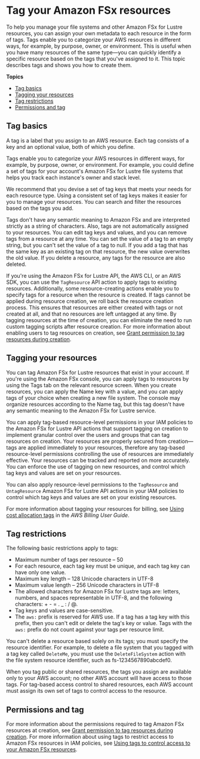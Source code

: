 # Tag your Amazon FSx resources<a name="tag-resources"></a>

To help you manage your file systems and other Amazon FSx for Lustre resources, you can assign your own metadata to each resource in the form of tags\. Tags enable you to categorize your AWS resources in different ways, for example, by purpose, owner, or environment\. This is useful when you have many resources of the same type—you can quickly identify a specific resource based on the tags that you've assigned to it\. This topic describes tags and shows you how to create them\.

**Topics**
+ [Tag basics](#tag-basics)
+ [Tagging your resources](#tagging-your-resources)
+ [Tag restrictions](#tag-restrictions)
+ [Permissions and tag](#tags-iam)

## Tag basics<a name="tag-basics"></a>

A tag is a label that you assign to an AWS resource\. Each tag consists of a key and an optional value, both of which you define\.

Tags enable you to categorize your AWS resources in different ways, for example, by purpose, owner, or environment\. For example, you could define a set of tags for your account's Amazon FSx for Lustre file systems that helps you track each instance's owner and stack level\.

We recommend that you devise a set of tag keys that meets your needs for each resource type\. Using a consistent set of tag keys makes it easier for you to manage your resources\. You can search and filter the resources based on the tags you add\.

Tags don't have any semantic meaning to Amazon FSx and are interpreted strictly as a string of characters\. Also, tags are not automatically assigned to your resources\. You can edit tag keys and values, and you can remove tags from a resource at any time\. You can set the value of a tag to an empty string, but you can't set the value of a tag to null\. If you add a tag that has the same key as an existing tag on that resource, the new value overwrites the old value\. If you delete a resource, any tags for the resource are also deleted\.

If you're using the Amazon FSx for Lustre API, the AWS CLI, or an AWS SDK, you can use the `TagResource` API action to apply tags to existing resources\. Additionally, some resource\-creating actions enable you to specify tags for a resource when the resource is created\. If tags cannot be applied during resource creation, we roll back the resource creation process\. This ensures that resources are either created with tags or not created at all, and that no resources are left untagged at any time\. By tagging resources at the time of creation, you can eliminate the need to run custom tagging scripts after resource creation\. For more information about enabling users to tag resources on creation, see [Grant permission to tag resources during creation](supported-iam-actions-tagging.md)\.

## Tagging your resources<a name="tagging-your-resources"></a>

You can tag Amazon FSx for Lustre resources that exist in your account\. If you're using the Amazon FSx console, you can apply tags to resources by using the Tags tab on the relevant resource screen\. When you create resources, you can apply the Name key with a value, and you can apply tags of your choice when creating a new file system\. The console may organize resources according to the Name tag, but this tag doesn't have any semantic meaning to the Amazon FSx for Lustre service\.

You can apply tag\-based resource\-level permissions in your IAM policies to the Amazon FSx for Lustre API actions that support tagging on creation to implement granular control over the users and groups that can tag resources on creation\. Your resources are properly secured from creation—tags are applied immediately to your resources, therefore any tag\-based resource\-level permissions controlling the use of resources are immediately effective\. Your resources can be tracked and reported on more accurately\. You can enforce the use of tagging on new resources, and control which tag keys and values are set on your resources\.

You can also apply resource\-level permissions to the `TagResource` and `UntagResource` Amazon FSx for Lustre API actions in your IAM policies to control which tag keys and values are set on your existing resources\.

For more information about tagging your resources for billing, see [Using cost allocation tags](https://docs.aws.amazon.com/awsaccountbilling/latest/aboutv2/cost-alloc-tags.html) in the *AWS Billing User Guide*\.

## Tag restrictions<a name="tag-restrictions"></a>

The following basic restrictions apply to tags:
+ Maximum number of tags per resource – 50
+ For each resource, each tag key must be unique, and each tag key can have only one value\.
+ Maximum key length – 128 Unicode characters in UTF\-8
+ Maximum value length – 256 Unicode characters in UTF\-8
+ The allowed characters for Amazon FSx for Lustre tags are: letters, numbers, and spaces representable in UTF\-8, and the following characters: \+ \- = \. \_ : / @\.
+ Tag keys and values are case\-sensitive\.
+ The `aws:` prefix is reserved for AWS use\. If a tag has a tag key with this prefix, then you can't edit or delete the tag's key or value\. Tags with the `aws:` prefix do not count against your tags per resource limit\.

You can't delete a resource based solely on its tags; you must specify the resource identifier\. For example, to delete a file system that you tagged with a tag key called `DeleteMe`, you must use the `DeleteFileSystem` action with the file system resource identifier, such as fs\-1234567890abcdef0\.

When you tag public or shared resources, the tags you assign are available only to your AWS account; no other AWS account will have access to those tags\. For tag\-based access control to shared resources, each AWS account must assign its own set of tags to control access to the resource\.

## Permissions and tag<a name="tags-iam"></a>

For more information about the permissions required to tag Amazon FSx resources at creation, see [Grant permission to tag resources during creation](supported-iam-actions-tagging.md)\. For more information about using tags to restrict access to Amazon FSx resources in IAM policies, see [Using tags to control access to your Amazon FSx resources](restrict-fsx-access-tags.md)\.